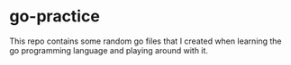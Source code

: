 # go-practice
This repo contains some random go files that I created when learning the go programming language and playing around with it.
